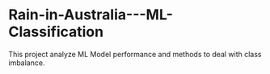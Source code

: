 # Rain-in-Australia---ML-Classification
This project analyze ML Model performance and methods to deal with class imbalance.
